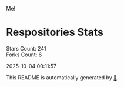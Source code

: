 Me!

# Respositories Stats
Stars Count: 241  
Forks Count: 6

2025-10-04 00:11:57  

This README is automatically generated by [🐰](https://github.com/rnitta/rnitta).
